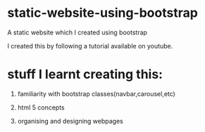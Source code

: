 # static-website-using-bootstrap
A static website which I created using bootstrap

I created this by following a tutorial available on youtube.

# stuff I learnt creating this:
1) familiarity with bootstrap classes(navbar,carousel,etc)

2) html 5 concepts

3) organising and designing webpages 

